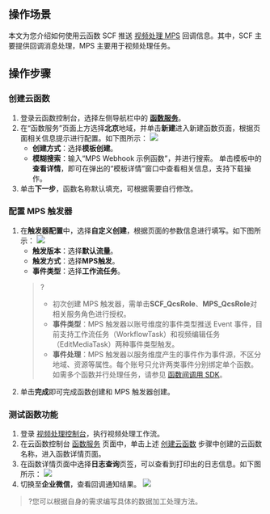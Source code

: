 ## 操作场景

本文为您介绍如何使用云函数 SCF 推送 [视频处理 MPS](https://cloud.tencent.com/document/product/862) 回调信息。其中，SCF 主要提供回调消息处理，MPS 主要用于视频处理任务。

## 操作步骤



### 创建云函数[](id:step01)

1. 登录云函数控制台，选择左侧导航栏中的 **[函数服务](https://console.cloud.tencent.com/scf/list)**。
2. 在“函数服务”页面上方选择**北京**地域，并单击**新建**进入新建函数页面，根据页面相关信息提示进行配置。如下图所示： 
	![](https://main.qcloudimg.com/raw/40312e66136f6cdc87ecaa21d29aa869.jpg)
	- **创建方式**：选择**模板创建**。
	- **模糊搜索**：输入“MPS Webhook 示例函数”，并进行搜索。
  单击模板中的**查看详情**，即可在弹出的“模板详情”窗口中查看相关信息，支持下载操作。
3. 单击**下一步**，函数名称默认填充，可根据需要自行修改。



### 配置 MPS 触发器[](id:step02)

1. 在**触发器配置**中，选择**自定义创建**，根据页面的参数信息进行填写。如下图所示： 
	 ![](https://main.qcloudimg.com/raw/c886bbc2a597e5b0028eefe7637a33e5.jpg)
   - **触发版本**：选择**默认流量**。
   - **触发方式**：选择**MPS触发**。
   - **事件类型**：选择**工作流任务**。
   > ?
   > - 初次创建 MPS 触发器，需单击**SCF_QcsRole**、**MPS_QcsRole**对相关服务角色进行授权。
   > - **事件类型**：MPS 触发器以账号维度的事件类型推送 Event 事件，目前支持工作流任务（WorkflowTask）和视频编辑任务（EditMediaTask）两种事件类型触发。
   > - **事件处理**：MPS 触发器以服务维度产生的事件作为事件源，不区分地域、资源等属性。每个账号只允许两类事件分别绑定单个函数。如需多个函数并行处理任务，请参见 [函数间调用 SDK](https://cloud.tencent.com/document/product/583/37316)。
2. 单击**完成**即可完成函数创建和 MPS 触发器创建。


### 测试函数功能[](id:step05)

1. 登录 [视频处理控制台](https://console.cloud.tencent.com/mps)，执行视频处理工作流。
2. 在云函数控制台 [函数服务](https://console.cloud.tencent.com/scf/list) 页面中，单击上述 [创建云函数](#step01) 步骤中创建的云函数名称，进入函数详情页面。
3. 在函数详情页面中选择**日志查询**页签，可以查看到打印出的日志信息。如下图所示： 
   ![](https://main.qcloudimg.com/raw/b4d8dd0a4a236ab4cb35f2e7d3160649.png)
4. 切换至**企业微信**，查看回调通知结果。
   ![](https://main.qcloudimg.com/raw/3d52ba53e03e0d8f91acf5ced0a62293.png)
> ?您可以根据自身的需求编写具体的数据加工处理方法。
